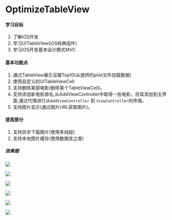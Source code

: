 # OptimizeTableView


#### 学习目标

1. 了解iOS开发
2. 学习UITableView(iOS经典组件)
3. 学习iOS开发基本设计模式MVC

#### 基本功能点

1. 通过TableView展示豆瓣Top10(从提供的plist文件加载数据)
2. 使用自定义的UITableViewCell
3. 支持删除某部电影(删除某个TableViewCell)。
4. 支持添加新电影排名,从AddViewController中取得一些电影，将其添加到主界面,通过代理进行从`AddViewController` 到 `ViewController`的传值。
5. 支持图片显示(通过图片URL获取图片)。


#### 提高部分

1. 支持异步下载图片(使用多线程)
2. 支持本地图片缓存(使用数据库之类)

##### 效果图
![](https://github.com/UniqueStudio-iOS/OptimizeTableView/blob/master/imags/1.gif)

![](https://github.com/UniqueStudio-iOS/OptimizeTableView/blob/master/imags/2.gif)

![](https://github.com/UniqueStudio-iOS/OptimizeTableView/blob/master/imags/4.gif)

![](https://github.com/UniqueStudio-iOS/OptimizeTableView/blob/master/imags/5.gif)

![](https://github.com/UniqueStudio-iOS/OptimizeTableView/blob/master/imags/delete.gif)

![](https://github.com/UniqueStudio-iOS/OptimizeTableView/blob/master/imags/trans.gif)

